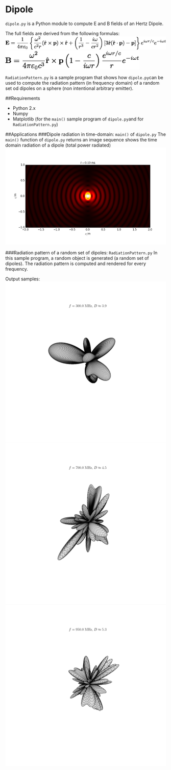 Dipole
======

`dipole.py` is a Python module to compute E and B fields of an Hertz Dipole.

The full fields are derived from the following formulas:
![](./img/E.png )
![](./img/B.png)

`RadiationPattern.py` is a sample program that shows how `dipole.py`can be used to compute the radiation pattern (in frequency domain) of a random set od dipoles on a sphere (non intentional arbitrary emitter).

##Requirements
* Python 2.x
* Numpy
* Matplotlib (for the `main()` sample program of `dipole.py`and for `RadiationPattern.py`)

##Applications
###Dipole radiation in time-domain: `main()` of `dipole.py`
The `main()` function of `dipole.py` returns an image sequence shows the time domain radiation of a dipole (total power radiated)
![](./img/img_0.png)


###Radiation pattern of a random set of dipoles: `RadiationPattern.py` 
In this sample program, a random object is generated (a random set of dipoles). The radiation pattern is computed and rendered for every frequency.

Output samples:
![](./img/rp_5.png)
![](./img/rp_13.png)
![](./img/rp_18.png)






